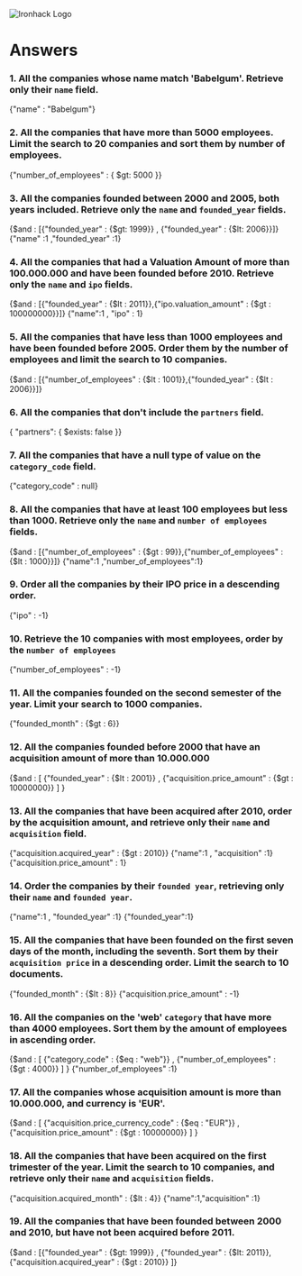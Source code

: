 ![Ironhack Logo](https://i.imgur.com/1QgrNNw.png)

# Answers

### 1. All the companies whose name match 'Babelgum'. Retrieve only their `name` field.

{"name" : "Babelgum"}

### 2. All the companies that have more than 5000 employees. Limit the search to 20 companies and sort them by **number of employees**.

{"number_of_employees" : { $gt: 5000 }}

### 3. All the companies founded between 2000 and 2005, both years included. Retrieve only the `name` and `founded_year` fields.

{$and : [{"founded_year" : {$gt: 1999}} , {"founded_year" : {$lt: 2006}}]}
{"name" :1 ,"founded_year" :1}

### 4. All the companies that had a Valuation Amount of more than 100.000.000 and have been founded before 2010. Retrieve only the `name` and `ipo` fields.

{$and : [{"founded_year" : {$lt : 2011}},{"ipo.valuation_amount" : {$gt : 100000000}}]}
{"name":1 , "ipo" : 1}
### 5. All the companies that have less than 1000 employees and have been founded before 2005. Order them by the number of employees and limit the search to 10 companies.

{$and : [{"number_of_employees" : {$lt : 1001}},{"founded_year" : {$lt : 2006}}]}

### 6. All the companies that don't include the `partners` field.

{ "partners": { $exists: false }} 

### 7. All the companies that have a null type of value on the `category_code` field.

{"category_code" : null}

### 8. All the companies that have at least 100 employees but less than 1000. Retrieve only the `name` and `number of employees` fields.

{$and : [{"number_of_employees" : {$gt : 99}},{"number_of_employees" : {$lt : 1000}}]}
{"name":1 ,"number_of_employees":1}

### 9. Order all the companies by their IPO price in a descending order.

{"ipo" : -1}

### 10. Retrieve the 10 companies with most employees, order by the `number of employees`

{"number_of_employees" : -1}

### 11. All the companies founded on the second semester of the year. Limit your search to 1000 companies.

{"founded_month" : {$gt : 6}}

### 12. All the companies founded before 2000 that have an acquisition amount of more than 10.000.000

{$and : [ {"founded_year" : {$lt : 2001}} , {"acquisition.price_amount" : {$gt : 10000000}} ] }

### 13. All the companies that have been acquired after 2010, order by the acquisition amount, and retrieve only their `name` and `acquisition` field.

{"acquisition.acquired_year" : {$gt : 2010}} 
{"name":1 , "acquisition" :1}
{"acquisition.price_amount" : 1}

### 14. Order the companies by their `founded year`, retrieving only their `name` and `founded year`.

{"name":1 , "founded_year" :1}
{"founded_year":1}

### 15. All the companies that have been founded on the first seven days of the month, including the seventh. Sort them by their `acquisition price` in a descending order. Limit the search to 10 documents.

 {"founded_month" : {$lt : 8}}
 {"acquisition.price_amount" : -1} 


### 16. All the companies on the 'web' `category` that have more than 4000 employees. Sort them by the amount of employees in ascending order.

{$and : [ {"category_code" : {$eq : "web"}} , {"number_of_employees" : {$gt : 4000}} ] }
{"number_of_employees" :1}

### 17. All the companies whose acquisition amount is more than 10.000.000, and currency is 'EUR'.

{$and : [ {"acquisition.price_currency_code" : {$eq : "EUR"}} , {"acquisition.price_amount" : {$gt : 10000000}} ] }

### 18. All the companies that have been acquired on the first trimester of the year. Limit the search to 10 companies, and retrieve only their `name` and `acquisition` fields.

{"acquisition.acquired_month" : {$lt : 4}}
{"name":1,"acquisition" :1}


### 19. All the companies that have been founded between 2000 and 2010, but have not been acquired before 2011.
{$and : [{"founded_year" : {$gt: 1999}} , {"founded_year" : {$lt: 2011}},{"acquisition.acquired_year" : {$gt : 2010}} ]}

